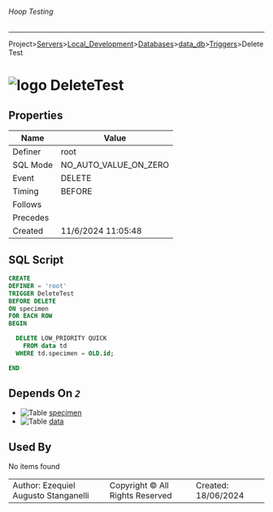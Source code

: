 ###### Hoop Testing
___
Project>[Servers](../../../../Servers.md)>[Local_Development](../../../Local_Development.md)>[Databases](../../Databases.md)>[data_db](../data_db.md)>[Triggers](Triggers.md)>DeleteTest


# ![logo](../../../../../Images/trigger64.svg) DeleteTest


## <a name="#Properties"></a>Properties
|Name|Value|
|---|---|
|Definer|root|
|SQL Mode|NO_AUTO_VALUE_ON_ZERO|
|Event|DELETE|
|Timing|BEFORE|
|Follows||
|Precedes||
|Created|11/6/2024 11:05:48|


## <a name="#SqlScript"></a>SQL Script
```SQL
CREATE
DEFINER = 'root'
TRIGGER DeleteTest
BEFORE DELETE
ON specimen
FOR EACH ROW
BEGIN

  DELETE LOW_PRIORITY QUICK
    FROM data td
  WHERE td.specimen = OLD.id;

END
```

## <a name="#DependsOn"></a>Depends On _`2`_
- ![Table](../../../../../Images/table.svg) [specimen](../Tables/specimen.md)
- ![Table](../../../../../Images/table.svg) [data](../Tables/data.md)


## <a name="#UsedBy"></a>Used By
No items found

||||
|---|---|---|
|Author: Ezequiel Augusto Stanganelli|Copyright © All Rights Reserved|Created: 18/06/2024|